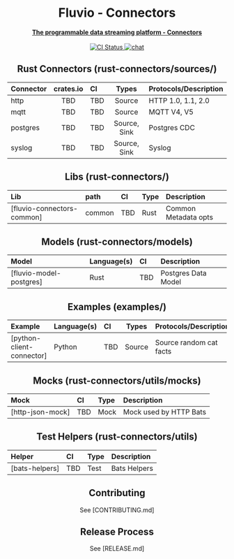 <div align="center">
<h1>Fluvio - Connectors</h1>
<a href="https://fluvio.io" target="_blank">
 <strong>The programmable data streaming platform - Connectors</strong>
 </a>
<br>
<br>

<div>
<!-- CI Combined status -->
<a href="https://github.com/infinyon/fluvio-connectors/actions/workflows/ci.yml">
<img src="https://github.com/infinyon/fluvio-connectors/workflows/CI/badge.svg" alt="CI Status" />
</a>

<!-- CD status
<a href="https://github.com/infinyon/fluvio-connectors/actions/workflows/cd_dev.yaml">
<img src="https://github.com/infinyon/fluvio-connectors/workflows/CD_Dev/badge.svg" alt="CD Status" />
</a> -->

<a href="https://discordapp.com/invite/bBG2dTz">
<img src="https://img.shields.io/discord/695712741381636168.svg?logo=discord&style=flat" alt="chat" />
</a>
</div>

## Rust Connectors (rust-connectors/sources/)

| Connector | crates.io   | CI     | Types               | Protocols/Description |
| :---      | :----:      | :----  | :----:              | :---                  |
| http      | TBD         | TBD    | Source              | HTTP 1.0, 1.1, 2.0    |
| mqtt      | TBD         | TBD    | Source              | MQTT V4, V5           |
| postgres  | TBD         | TBD    | Source, Sink        | Postgres CDC          |
| syslog    | TBD         | TBD    | Source, Sink        | Syslog                |

## Libs (rust-connectors/)

| Lib                         | path   | CI   | Type | Description                  |
| :---                        | :---   | :--- | :--- | :---                         |
| [fluvio-connectors-common]  | common | TBD  | Rust | Common Metadata opts         |

## Models (rust-connectors/models)

| Model                     | Language(s) | CI   | Description             |
| :---                      | :---        | :--- | :---                    |
| [fluvio-model-postgres]   | Rust        | TBD  | Postgres Data Model     |

## Examples (examples/)

| Example                   | Language(s) | CI   | Types  | Protocols/Description   |
| :---                      | :---        | :--- | :----: | :---                    |
| [python-client-connector] | Python      | TBD  | Source | Source random cat facts |

## Mocks (rust-connectors/utils/mocks)

| Mock                        | CI   | Type | Description                  |
| :---                        | :--- | :--- | :---                         |
| [http-json-mock]            | TBD  | Mock | Mock used by HTTP Bats       |

## Test Helpers (rust-connectors/utils)

| Helper                      | CI   | Type | Description                  |
| :---                        | :--- | :--- | :---                         |
| [bats-helpers]              | TBD  | Test | Bats Helpers                 |

## Contributing

See [CONTRIBUTING.md]

## Release Process

See [RELEASE.md]